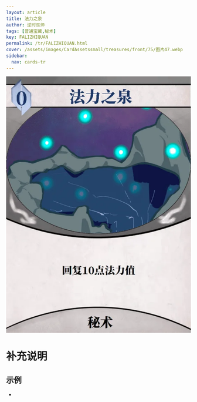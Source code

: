 ```yaml
---
layout: article
title: 法力之泉
author: 逆时巫师
tags: [普通宝藏,秘术]
key: FALIZHIQUAN
permalink: /tr/FALIZHIQUAN.html
cover: /assets/images/CardAssetssmall/treasures/front/75/图片47.webp
sidebar:
  nav: cards-tr
---
```

![](/assets/images/CardAssets/treasures/front/75/图片47.webp)

# 补充说明



## 示例
* 